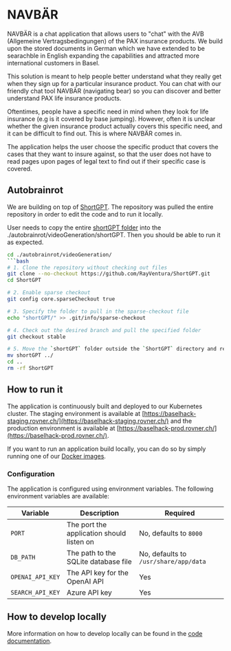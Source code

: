 # NAVBÄR

NAVBÄR is a chat application that allows users to "chat" with the AVB (Allgemeine Vertragsbedingungen) of the PAX insurance
products. We build upon the stored documents in German which we have extended to be searachble in English expanding the capabilities and attracted more international customers in Basel. 

This solution is meant to help people better understand what they really get when they sign up for a particular insurance
product. You can chat with our friendly chat tool NAVBÄR (navigating bear) so you can discover and better understand PAX life insurance products. 

Oftentimes, people have a specific need in mind when they look for life insurance (e.g is it covered by base jumping). However, often it is unclear whether the given insurance product actually covers this specific need,
and it can be difficult to find out. This is where NAVBÄR comes in.

The application helps the user choose the specific product that covers the cases that they want to insure against,
so that the user does not have to read pages upon pages of legal text to find out if their specific case is covered.

## Autobrainrot

We are building on top of [ShortGPT](https://github.com/RayVentura/ShortGPT). The repository was pulled the entire repository in order to edit the code and to run it locally.  

User needs to copy the entire [shortGPT folder](https://github.com/RayVentura/ShortGPT/tree/stable/shortGPT) into the ./autobrainrot/videoGeneration/shortGPT. Then you should be able to run it as expected. 

```bash
cd ./autobrainrot/videoGeneration/
```bash
# 1. Clone the repository without checking out files
git clone --no-checkout https://github.com/RayVentura/ShortGPT.git
cd ShortGPT

# 2. Enable sparse checkout
git config core.sparseCheckout true

# 3. Specify the folder to pull in the sparse-checkout file
echo "shortGPT/" >> .git/info/sparse-checkout

# 4. Check out the desired branch and pull the specified folder
git checkout stable

# 5. Move the `shortGPT` folder outside the `ShortGPT` directory and remove the `ShortGPT` folder
mv shortGPT ../
cd ..
rm -rf ShortGPT
```

## How to run it
The application is continuously built and deployed to our Kubernetes cluster. The staging environment is available at
[https://baselhack-staging.rovner.ch/](https://baselhack-staging.rovner.ch/) and the production environment is available at
[https://baselhack-prod.rovner.ch/](https://baselhack-prod.rovner.ch/).

If you want to run an application build locally, you can do so by simply running one of our [Docker images](https://github.com/snophey/baselhack_2024/pkgs/container/baselhack_2024).

### Configuration

The application is configured using environment variables. The following environment variables are available:

| Variable | Description | Required |
| --- | --- | --- |
| `PORT` | The port the application should listen on | No, defaults to `8000` |
| `DB_PATH` | The path to the SQLite database file | No, defaults to `/usr/share/app/data` |
| `OPENAI_API_KEY` | The API key for the OpenAI API | Yes |
| `SEARCH_API_KEY` | Azure API key | Yes |


## How to develop locally

More information on how to develop locally can be found in the [code documentation](../code/app/README.md).
